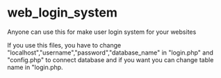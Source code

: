 # web_login_system
Anyone can use this for make user login system for your websites

If you use this files, you have to change "localhost","username","password","database_name" in "login.php" and "config.php" to connect database and if you want you can change table name in "login.php.

